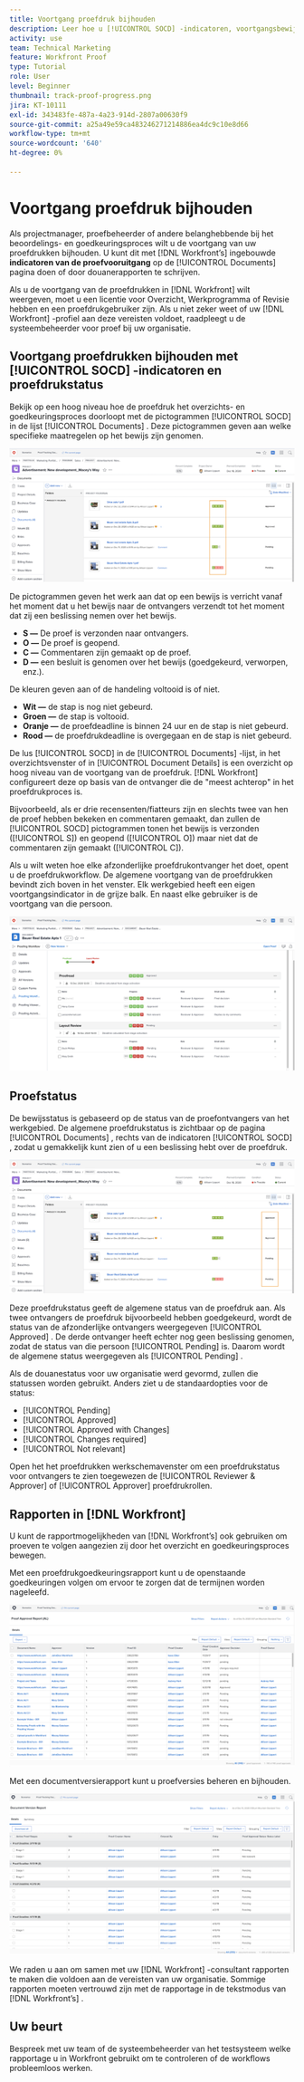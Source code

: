 ```yaml
---
title: Voortgang proefdruk bijhouden
description: Leer hoe u [!UICONTROL SOCD] -indicatoren, voortgangsbewijzen en rapporten kunt gebruiken om de voortgang van een proefdruk in  [!DNL &#x200B; Workfront] bij te houden.
activity: use
team: Technical Marketing
feature: Workfront Proof
type: Tutorial
role: User
level: Beginner
thumbnail: track-proof-progress.png
jira: KT-10111
exl-id: 343483fe-487a-4a23-914d-2807a00630f9
source-git-commit: a25a49e59ca483246271214886ea4dc9c10e8d66
workflow-type: tm+mt
source-wordcount: '640'
ht-degree: 0%

---
```


# Voortgang proefdruk bijhouden

Als projectmanager, proefbeheerder of andere belanghebbende bij het beoordelings- en goedkeuringsproces wilt u de voortgang van uw proefdrukken bijhouden. U kunt dit met [!DNL Workfront’s] ingebouwde **indicatoren van de proefvooruitgang** op de [!UICONTROL Documents] pagina doen of door douanerapporten te schrijven.

Als u de voortgang van de proefdrukken in [!DNL Workfront] wilt weergeven, moet u een licentie voor Overzicht, Werkprogramma of Revisie hebben en een proefdrukgebruiker zijn. Als u niet zeker weet of uw [!DNL Workfront] -profiel aan deze vereisten voldoet, raadpleegt u de systeembeheerder voor proef bij uw organisatie.

## Voortgang proefdrukken bijhouden met [!UICONTROL SOCD] -indicatoren en proefdrukstatus

Bekijk op een hoog niveau hoe de proefdruk het overzichts- en goedkeuringsproces doorloopt met de pictogrammen [!UICONTROL SOCD] in de lijst [!UICONTROL Documents] . Deze pictogrammen geven aan welke specifieke maatregelen op het bewijs zijn genomen.

![ een beeld van de [!UICONTROL Documents] lijst in een [!DNL &#x200B; Workfront] project met de [!UICONTROL SOCD] benadrukte pictogrammen.](assets/manage-proofs-socd.png)

De pictogrammen geven het werk aan dat op een bewijs is verricht vanaf het moment dat u het bewijs naar de ontvangers verzendt tot het moment dat zij een beslissing nemen over het bewijs.

* **S —** De proef is verzonden naar ontvangers.
* **O —** De proef is geopend.
* **C —** Commentaren zijn gemaakt op de proef.
* **D —** een besluit is genomen over het bewijs (goedgekeurd, verworpen, enz.).

De kleuren geven aan of de handeling voltooid is of niet.

* **Wit —** de stap is nog niet gebeurd.
* **Groen —** de stap is voltooid.
* **Oranje —** de proefdeadline is binnen 24 uur en de stap is niet gebeurd.
* **Rood —** de proefdrukdeadline is overgegaan en de stap is niet gebeurd.

De lus [!UICONTROL SOCD] in de [!UICONTROL Documents] -lijst, in het overzichtsvenster of in [!UICONTROL Document Details] is een overzicht op hoog niveau van de voortgang van de proefdruk. [!DNL Workfront] configureert deze op basis van de ontvanger die de &quot;meest achterop&quot; in het proefdrukproces is.

Bijvoorbeeld, als er drie recensenten/fiatteurs zijn en slechts twee van hen de proef hebben bekeken en commentaren gemaakt, dan zullen de [!UICONTROL SOCD] pictogrammen tonen het bewijs is verzonden ([!UICONTROL S]) en geopend ([!UICONTROL O]) maar niet dat de commentaren zijn gemaakt ([!UICONTROL C]).

Als u wilt weten hoe elke afzonderlijke proefdrukontvanger het doet, opent u de proefdrukworkflow. De algemene voortgang van de proefdrukken bevindt zich boven in het venster. Elk werkgebied heeft een eigen voortgangsindicator in de grijze balk.  En naast elke gebruiker is de voortgang van die persoon.

![ een beeld van de [!UICONTROL Proofing Workflow] sectie van een document.](assets/manage-proofs-socd-in-proofing-workflow-window.png)

## Proefstatus

De bewijsstatus is gebaseerd op de status van de proefontvangers van het werkgebied. De algemene proefdrukstatus is zichtbaar op de pagina [!UICONTROL Documents] , rechts van de indicatoren [!UICONTROL SOCD] , zodat u gemakkelijk kunt zien of u een beslissing hebt over de proefdruk.

![ een beeld van de [!UICONTROL Documents] lijst in een [!DNL &#x200B; Workfront] project met de algemene benadrukte proefdrukstatus.](assets/manage-proofs-overall-status.png)

Deze proefdrukstatus geeft de algemene status van de proefdruk aan. Als twee ontvangers de proefdruk bijvoorbeeld hebben goedgekeurd, wordt de status van de afzonderlijke ontvangers weergegeven [!UICONTROL Approved] . De derde ontvanger heeft echter nog geen beslissing genomen, zodat de status van die persoon [!UICONTROL Pending] is. Daarom wordt de algemene status weergegeven als [!UICONTROL Pending] .

Als de douanestatus voor uw organisatie werd gevormd, zullen die statussen worden gebruikt. Anders ziet u de standaardopties voor de status:

* [!UICONTROL Pending]
* [!UICONTROL Approved]
* [!UICONTROL Approved with Changes]
* [!UICONTROL Changes required]
* [!UICONTROL Not relevant]

Open het het proefdrukken werkschemavenster om een proefdrukstatus voor ontvangers te zien toegewezen de [!UICONTROL Reviewer & Approver] of [!UICONTROL Approver] proefdrukrollen.

## Rapporten in [!DNL Workfront]

U kunt de rapportmogelijkheden van [!DNL Workfront’s] ook gebruiken om proeven te volgen aangezien zij door het overzicht en goedkeuringsproces bewegen.

Met een proefdrukgoedkeuringsrapport kunt u de openstaande goedkeuringen volgen om ervoor te zorgen dat de termijnen worden nageleefd.

![ een beeld van een rapport van de proefgoedkeuring in [!DNL &#x200B; Workfront].](assets/proof-approval-report.png)

Met een documentversierapport kunt u proefversies beheren en bijhouden.

![ een beeld van een rapport van de documentversie in [!DNL &#x200B; Workfront].](assets/document-version-report.png)

We raden u aan om samen met uw [!DNL Workfront] -consultant rapporten te maken die voldoen aan de vereisten van uw organisatie. Sommige rapporten moeten vertrouwd zijn met de rapportage in de tekstmodus van [!DNL Workfront’s] .

## Uw beurt

Bespreek met uw team of de systeembeheerder van het testsysteem welke rapportage u in Workfront gebruikt om te controleren of de workflows probleemloos werken.

<!--
### Learn more
* Learn to create reports in [!DNL Workfront] with the Basic Report Creation course.
* View progress and status of a proof
* View activity on a proof within [!DNL Workfront]
-->
